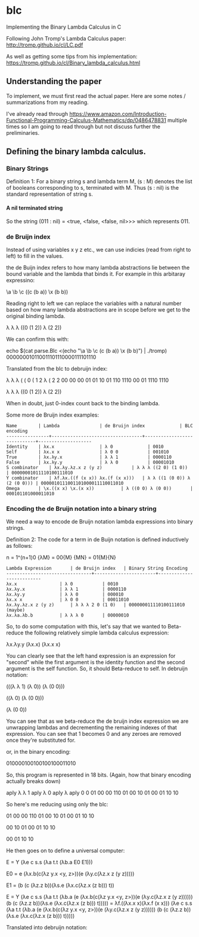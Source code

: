 # blc
Implementing the Binary Lambda Calculus in C

Following John Tromp's Lambda Calculus paper: http://tromp.github.io/cl/LC.pdf

As well as getting some tips from his implementation: https://tromp.github.io/cl/Binary_lambda_calculus.html

## Understanding the paper

To implement, we must first read the actual paper. Here are some notes
/ summarizations from my reading.

I've already read through https://www.amazon.com/Introduction-Functional-Programming-Calculus-Mathematics/dp/0486478831
multiple times so I am going to read through but not discuss further the
preliminaries.

## Defining the binary lambda calculus.

### Binary Strings

Definition 1: For a binary string s and lambda term M, (s : M) denotes the list
of booleans corresponding to s, terminated with M. Thus (s : nil) is the
standard representation of string s.

#### A nil terminated string

So the string (011 : nil) = <true, <false, <false, nil>>> which represents 011.


### de Bruijn index

Instead of using variables x y z etc., we can use indicies (read from right to
left) to fill in the values.

the de Buijn index refers to how many lambda abstractions lie between the bound
variable and the lambda that binds it. For example in this arbitaray expressino:


\a \b \c ((c (b a)) \x (b b))

Reading right to left we can replace the variables with a natural number based
on how many lambda abstractions are in scope before we get to the original
binding lambda.

λ λ λ ((0 (1 2)) λ (2 2))

We can confirm this with:

echo $(cat parse.Blc <(echo "\a \b \c (c (b a)) \x (b b)") | ./tromp)
000000010110011101110000111101110

Translated from the blc to debruijn index:

λ  λ  λ  (  (  0  (  1   2    λ  (  2    2
00 00 00 01 01 10 01 110 1110 00 01 1110 1110

λ λ λ ((0 (1 2)) λ (2 2))

When in doubt, just 0-index count back to the binding lambda.

Some more de Bruijn index examples:

```
Name		| Lambda			   | de Bruijn index             | BLC encoding
----------------+----------------------------------+-----------------------------+--------------------
Identity 	| λx.x				   | λ 0			 | 0010
Self		| λx.x x			   | λ 0 0			 | 001010
True		| λx.λy.x			   | λ λ 1			 | 0000110
False		| λx.λy.y			   | λ λ 0			 | 00001010
S combinator	| λx.λy.λz.x z (y z)		   | λ λ λ ((2 0) (1 0))	 | 00000001011110100111010
Y combinator	| λf.λx.((f (x x)) λx.(f (x x)))   | λ λ ((1 (0 0)) λ (2 (0 0))) | 0000010111001101000011110011010
Omega		| \x.((x x) \x.(x x))		   | λ ((0 0) λ (0 0))		 | 000101101000011010
```
### Encoding the de Bruijn notation into a binary string

We need a way to encode de Bruijn notation lambda expressions into binary
strings. 

Definition 2: The code for a term in de Buijn notation is defined
inductively as follows:

n = 1^(n+1)0
{λM} = 00{M}
{MN} = 01{M}{N}

```
Lambda Expression		| de Bruijn index	| Binary String Encoding
--------------------------------+-----------------------+--------------------------
λx.x				| λ 0			| 0010
λx.λy.x				| λ λ 1			| 0000110
λx.λy.y				| λ λ 0			| 000010
λx.x x				| λ 0 0			| 00011010
λx.λy.λz.x z (y z)		| λ λ λ 2 0 (1 0)	| 000000011110100111010 (maybe)
λx.λa.λb.b			| λ λ λ 0		| 00000010
```

So, to do some computation with this, let's say that we wanted to Beta-reduce
the following relatively simple lambda calculus expression:

λx.λy.y (λx.x) (λx.x x)

You can clearly see that the left hand expression is an expression for "second"
while the first argument is the identity function and the second argument is
the self function. So, it should Beta-reduce to self. In debruijn notation:

(((λ λ 1) (λ 0)) (λ (0 0)))

((λ 0) (λ (0 0)))

(λ (0 0))

You can see that as we beta-reduce the de bruijn index expression we are
unwrapping lambdas and decrementing the remaining indexes of that expression.
You can see that 1 becomes 0 and any zeroes are removed once they're
substituted for.


or, in the binary encoding:

010000100100100100011010

So, this program is represented in 18 bits. (Again, how that binary encoding actually breaks down)

aply λ  λ  1   aply λ  0  aply λ  aply 0  0
01   00 00 110 01   00 10 01   00 01   10 10

So here's me reducing using only the blc:

01   00 00 110 01   00 10 01   00 01   10 10

00 10 01   00 01   10 10

00 01 10 10

He then goes on to define a universal computer:

E = Y (λe c s.s (λa t.t (λb.a E0 E1)))

E0 = e (λx.b(c(λz y.x <y, z>))(e (λy.c(λz.x z (y z)))))

E1 = (b (c (λz.z b))(λs.e (λx.c(λz.x (z b))) t))


E = Y (λe c s.s (λa t.t (λb.a (e (λx.b(c(λz y.x <y, z>))(e (λy.c(λz.x z (y z)))))) (b (c (λz.z b))(λs.e (λx.c(λz.x (z b))) t)))))
  = λf.((λx.x x)(λx.f (x x))) (λe c s.s (λa t.t (λb.a (e (λx.b(c(λz y.x <y, z>))(e (λy.c(λz.x z (y z)))))) (b (c (λz.z b))(λs.e (λx.c(λz.x (z b))) t)))))

Translated into debruijn notation:
